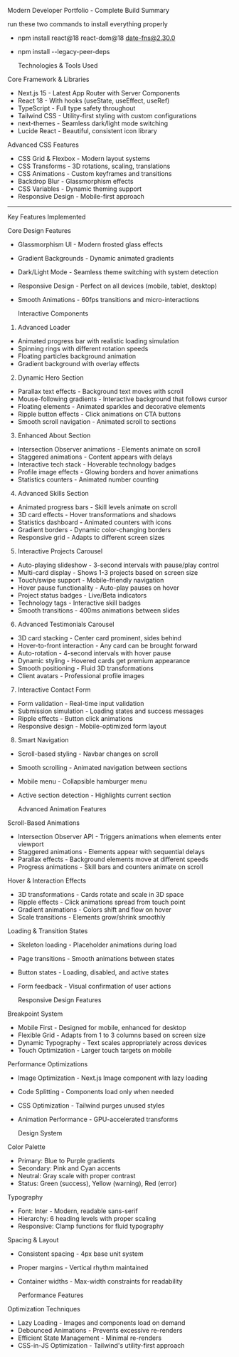  Modern Developer Portfolio - Complete Build Summary

run these two commands to install everything properly
- npm install react@18 react-dom@18 date-fns@2.30.0
- npm install --legacy-peer-deps


  Technologies & Tools Used

 Core Framework & Libraries

- Next.js 15 - Latest App Router with Server Components
- React 18 - With hooks (useState, useEffect, useRef)
- TypeScript - Full type safety throughout
- Tailwind CSS - Utility-first styling with custom configurations
- next-themes - Seamless dark/light mode switching
- Lucide React - Beautiful, consistent icon library


 Advanced CSS Features

- CSS Grid & Flexbox - Modern layout systems
- CSS Transforms - 3D rotations, scaling, translations
- CSS Animations - Custom keyframes and transitions
- Backdrop Blur - Glassmorphism effects
- CSS Variables - Dynamic theming support
- Responsive Design - Mobile-first approach


---

  Key Features Implemented

  Core Design Features

- Glassmorphism UI - Modern frosted glass effects
- Gradient Backgrounds - Dynamic animated gradients
- Dark/Light Mode - Seamless theme switching with system detection
- Responsive Design - Perfect on all devices (mobile, tablet, desktop)
- Smooth Animations - 60fps transitions and micro-interactions


  Interactive Components

 1. Advanced Loader

- Animated progress bar with realistic loading simulation
- Spinning rings with different rotation speeds
- Floating particles background animation
- Gradient background with overlay effects


 2. Dynamic Hero Section

- Parallax text effects - Background text moves with scroll
- Mouse-following gradients - Interactive background that follows cursor
- Floating elements - Animated sparkles and decorative elements
- Ripple button effects - Click animations on CTA buttons
- Smooth scroll navigation - Animated scroll to sections


 3. Enhanced About Section

- Intersection Observer animations - Elements animate on scroll
- Staggered animations - Content appears with delays
- Interactive tech stack - Hoverable technology badges
- Profile image effects - Glowing borders and hover animations
- Statistics counters - Animated number counting


 4. Advanced Skills Section

- Animated progress bars - Skill levels animate on scroll
- 3D card effects - Hover transformations and shadows
- Statistics dashboard - Animated counters with icons
- Gradient borders - Dynamic color-changing borders
- Responsive grid - Adapts to different screen sizes


 5. Interactive Projects Carousel

- Auto-playing slideshow - 3-second intervals with pause/play control
- Multi-card display - Shows 1-3 projects based on screen size
- Touch/swipe support - Mobile-friendly navigation
- Hover pause functionality - Auto-play pauses on hover
- Project status badges - Live/Beta indicators
- Technology tags - Interactive skill badges
- Smooth transitions - 400ms animations between slides


 6. Advanced Testimonials Carousel

- 3D card stacking - Center card prominent, sides behind
- Hover-to-front interaction - Any card can be brought forward
- Auto-rotation - 4-second intervals with hover pause
- Dynamic styling - Hovered cards get premium appearance
- Smooth positioning - Fluid 3D transformations
- Client avatars - Professional profile images


 7. Interactive Contact Form

- Form validation - Real-time input validation
- Submission simulation - Loading states and success messages
- Ripple effects - Button click animations
- Responsive design - Mobile-optimized form layout


 8. Smart Navigation

- Scroll-based styling - Navbar changes on scroll
- Smooth scrolling - Animated navigation between sections
- Mobile menu - Collapsible hamburger menu
- Active section detection - Highlights current section




  Advanced Animation Features

 Scroll-Based Animations

- Intersection Observer API - Triggers animations when elements enter viewport
- Staggered animations - Elements appear with sequential delays
- Parallax effects - Background elements move at different speeds
- Progress animations - Skill bars and counters animate on scroll


 Hover & Interaction Effects

- 3D transformations - Cards rotate and scale in 3D space
- Ripple effects - Click animations spread from touch point
- Gradient animations - Colors shift and flow on hover
- Scale transitions - Elements grow/shrink smoothly


 Loading & Transition States

- Skeleton loading - Placeholder animations during load
- Page transitions - Smooth animations between states
- Button states - Loading, disabled, and active states
- Form feedback - Visual confirmation of user actions




  Responsive Design Features

 Breakpoint System

- Mobile First - Designed for mobile, enhanced for desktop
- Flexible Grid - Adapts from 1 to 3 columns based on screen size
- Dynamic Typography - Text scales appropriately across devices
- Touch Optimization - Larger touch targets on mobile


 Performance Optimizations

- Image Optimization - Next.js Image component with lazy loading
- Code Splitting - Components load only when needed
- CSS Optimization - Tailwind purges unused styles
- Animation Performance - GPU-accelerated transforms



  Design System

 Color Palette

- Primary: Blue to Purple gradients
- Secondary: Pink and Cyan accents
- Neutral: Gray scale with proper contrast
- Status: Green (success), Yellow (warning), Red (error)


 Typography

- Font: Inter - Modern, readable sans-serif
- Hierarchy: 6 heading levels with proper scaling
- Responsive: Clamp functions for fluid typography


 Spacing & Layout

- Consistent spacing - 4px base unit system
- Proper margins - Vertical rhythm maintained
- Container widths - Max-width constraints for readability

  Performance Features

 Optimization Techniques

- Lazy Loading - Images and components load on demand
- Debounced Animations - Prevents excessive re-renders
- Efficient State Management - Minimal re-renders
- CSS-in-JS Optimization - Tailwind's utility-first approach


